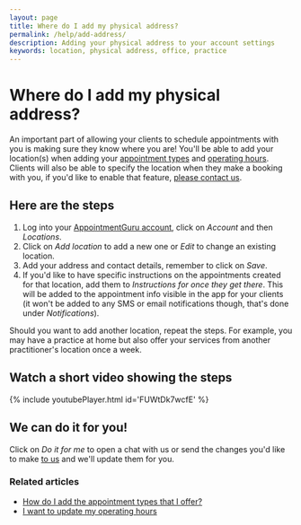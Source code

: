 ```yaml
---
layout: page
title: Where do I add my physical address?
permalink: /help/add-address/
description: Adding your physical address to your account settings
keywords: location, physical address, office, practice
---
```


# Where do I add my physical address?

An important part of allowing your clients to schedule appointments with you is making sure they know where you are! You'll be able to add your location(s) when adding your [appointment types](/help/add-appointment-types) and [operating hours](/help/update-operating-hours). Clients will also be able to specify the location when they make a booking with you, if you'd like to enable that feature, [please contact us](mailto:support@appointmentguru.co).

## Here are the steps

1. Log into your [AppointmentGuru account](https://app.appointmentguru.co/), click on *Account* and then *Locations*.
2. Click on *Add location* to add a new one or *Edit* to change an existing location.
3. Add your address and contact details, remember to click on *Save*.
4. If you'd like to have specific instructions on the appointments created for that location, add them to *Instructions for once they get there*. This will be added to the appointment info visible in the app for your clients (it won't be added to any SMS or email notifications though, that's done under *Notifications*).

Should you want to add another location, repeat the steps. For example, you may have a practice at home but also offer your services from another practitioner's location once a week.

## Watch a short video showing the steps

{% include youtubePlayer.html id='FUWtDk7wcfE' %}

## We can do it for you!

Click on *Do it for me* to open a chat with us or send the changes you'd like to make [to us](mailto:support@appointmentguru.co) and we'll update them for you.

### Related articles

* [How do I add the appointment types that I offer?](/help/add-appointment-types)
* [I want to update my operating hours](/help/update-operating-hours)
